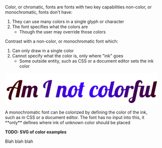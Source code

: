 Color, or chromatic, fonts are fonts with two key capabilities non-color, or monochromatic, fonts don't have:

1. They can use many colors in a single glyph or character
1. The font specifies what the colors are
   * Though the user may override those colors

Contrast with a non-color, or monochromatic font which:

1. Can only draw in a single color
1. Cannot specify what the color is, only where "ink" goes
   * Some outside entity, such as CSS or a document editor sets the ink color

![A monochromatic font with color assigned to each glyph](images/am-i-not-colorful.svg)
<figcaption>A monochromatic font can be colorized by defining the color of the ink, such as in CSS or a document editor. The font has no
input into this, it **only** defines where ink of unknown color should be placed</figcaption>

**TODO: SVG of color examples**

Blah blah blah